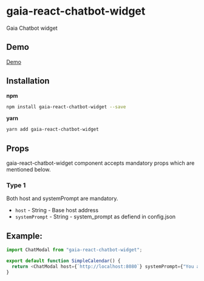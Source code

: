 # gaia-react-chatbot-widget

Gaia Chatbot widget  

## Demo

[Demo]()

## Installation

**npm**

```bash
npm install gaia-react-chatbot-widget --save
```

**yarn**

```bash
yarn add gaia-react-chatbot-widget
```

## Props

gaia-react-chatbot-widget component accepts mandatory props which are mentioned below.
 
### Type 1
Both host and systemPrompt are mandatory. 
- `host` - String - Base host address
- `systemPrompt` - String - system_prompt as defiend in config.json

## Example:

```js
import ChatModal from "gaia-react-chatbot-widget";

export default function SimpleCalendar() {
  return <ChatModal host={`http://localhost:8080`} systemPrompt={"You are an expert"} />;
}
```